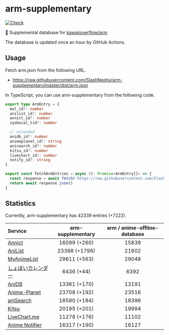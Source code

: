 # arm-supplementary

[![Check](https://github.com/SlashNephy/arm-supplementary/actions/workflows/check-node.yml/badge.svg)](https://github.com/SlashNephy/arm-supplementary/actions/workflows/check-node.yml)

💊 Supplemental database for [kawaiioverflow/arm](https://github.com/kawaiioverflow/arm)

The database is updated once an hour by GitHub Actions.

## Usage

Fetch arm.json from the following URL.

- https://raw.githubusercontent.com/SlashNephy/arm-supplementary/master/dist/arm.json

In TypeScript, you can use arm-supplementary from the following code.

```TypeScript
export type ArmEntry = {
  mal_id?: number
  anilist_id?: number
  annict_id?: number
  syobocal_tid?: number

  // extended
  anidb_id?: number
  animeplanet_id?: string
  anisearch_id?: number
  kitsu_id?: number
  livechart_id?: number
  notify_id?: string
}

export const fetchArmEntries = async (): Promise<ArmEntry[]> => {
  const response = await fetch('https://raw.githubusercontent.com/SlashNephy/arm-supplementary/master/dist/arm.json')
  return await response.json()
}
```

## Statistics

Currently, arm-supplementary has 42339 entries (+7222).

| Service                                     | arm-supplementary | arm / anime-offline-database |
| :------------------------------------------ | :---------------: | :--------------------------: |
| [Annict](https://annict.com)                |   16099 (+260)    |            15839             |
| [AniList](https://anilist.co)               |   23398 (+1796)   |            21602             |
| [MyAnimeList](https://myanimelist.net)      |   29611 (+563)    |            29048             |
| [しょぼいカレンダー](https://cal.syoboi.jp) |    6436 (+44)     |             6392             |
| [AniDB](https://anidb.net)                  |   13361 (+170)    |            13191             |
| [Anime-Planet](https://anime-planet.com)    |   23708 (+192)    |            23516             |
| [aniSearch](https://anisearch.com)          |   18580 (+184)    |            18396             |
| [Kitsu](https://kitsu.io)                   |   20195 (+201)    |            19994             |
| [LiveChart.me](https://livechart.me)        |   11278 (+176)    |            11102             |
| [Anime Notifier](https://notify.moe)        |   16317 (+190)    |            16127             |
